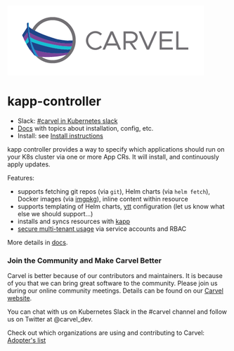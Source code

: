 ![logo](docs/CarvelLogo.png)

# kapp-controller

- Slack: [#carvel in Kubernetes slack](https://slack.kubernetes.io)
- [Docs](docs/README.md) with topics about installation, config, etc.
- Install: see [Install instructions](docs/install.md)

kapp controller provides a way to specify which applications should run on your K8s cluster via one or more App CRs. It will install, and continuously apply updates.

Features:

- supports fetching git repos (via `git`), Helm charts (via `helm fetch`), Docker images (via [imgpkg](https://github.com/k14s/imgpkg)), inline content within resource
- supports templating of Helm charts, [ytt](https://get-ytt.io) configuration (let us know what else we should support...)
- installs and syncs resources with [kapp](https://get-kapp.io)
- [secure multi-tenant usage](docs/security-model.md) via service accounts and RBAC

More details in [docs](docs/README.md).

### Join the Community and Make Carvel Better
Carvel is better because of our contributors and maintainers. It is because of you that we can bring great software to the community.
Please join us during our online community meetings. Details can be found on our [Carvel website](https://carvel.dev/community/).


You can chat with us on Kubernetes Slack in the #carvel channel and follow us on Twitter at @carvel_dev.

Check out which organizations are using and contributing to Carvel: [Adopter's list](https://github.com/vmware-tanzu/carvel/blob/master/ADOPTERS.md)
